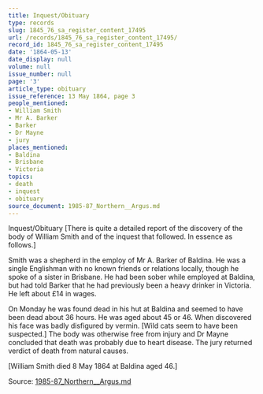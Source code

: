 ```yaml
---
title: Inquest/Obituary
type: records
slug: 1845_76_sa_register_content_17495
url: /records/1845_76_sa_register_content_17495/
record_id: 1845_76_sa_register_content_17495
date: '1864-05-13'
date_display: null
volume: null
issue_number: null
page: '3'
article_type: obituary
issue_reference: 13 May 1864, page 3
people_mentioned:
- William Smith
- Mr A. Barker
- Barker
- Dr Mayne
- jury
places_mentioned:
- Baldina
- Brisbane
- Victoria
topics:
- death
- inquest
- obituary
source_document: 1985-87_Northern__Argus.md
---
```


Inquest/Obituary [There is quite a detailed report of the discovery of the body of William Smith and of the inquest that followed.  In essence as follows.]

Smith was a shepherd in the employ of Mr A. Barker of Baldina.  He was a single Englishman with no known friends or relations locally, though he spoke of a sister in Brisbane.  He had been sober while employed at Baldina, but had told Barker that he had previously been a heavy drinker in Victoria.  He left about £14 in wages.

On Monday he was found dead in his hut at Baldina and seemed to have been dead about 36 hours.  He was aged about 45 or 46.  When discovered his face was badly disfigured by vermin.  [Wild cats seem to have been suspected.]  The body was otherwise free from injury and Dr Mayne concluded that death was probably due to heart disease.  The jury returned verdict of death from natural causes.

[William Smith died 8 May 1864 at Baldina aged 46.]

Source: [1985-87_Northern__Argus.md](/downloads/markdown/1985-87_Northern__Argus.md)
